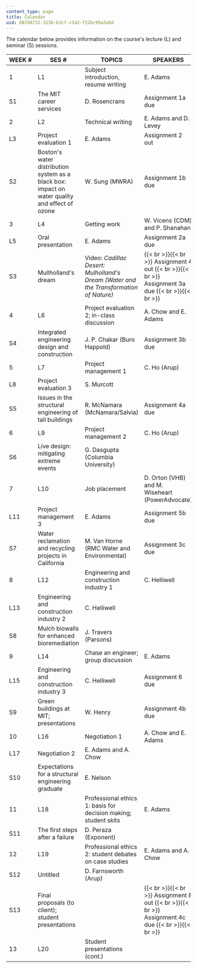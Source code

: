 ```yaml
---
content_type: page
title: Calendar
uid: 687d8732-3238-b3cf-c542-f22bc99a2a6d
---
```


The calendar below provides information on the course's lecture (L) and seminar (S) sessions.

| WEEK # | SES # | TOPICS | SPEAKERS | KEY DATES |
| --- | --- | --- | --- | --- |
| 1 | L1 | Subject introduction, resume writing | E. Adams | Assignment 1 out |
| S1 | The MIT career services | D. Rosencrans | Assignment 1a due |
| 2 | L2 | Technical writing | E. Adams and D. Levey | &nbsp; |
| L3 | Project evaluation 1 | E. Adams | Assignment 2 out |
| S2 | Boston's water distribution system as a black box: impact on water quality and effect of ozone | W. Sung (MWRA) | Assignment 1b due |
| 3 | L4 | Getting work | W. Vicens (CDM) and P. Shanahan | Assignment 3 out |
| L5 | Oral presentation | E. Adams | Assignment 2a due |
| S3 | Mullholland's dream | Video: _Cadillac Desert: Mulholland's Dream (Water and the Transformation of Nature)_ |  {{< br >}}{{< br >}} Assignment 4 out {{< br >}}{{< br >}} Assignment 3a due {{< br >}}{{< br >}}  |
| 4 | L6 | Project evaluation 2; in-class discussion | A. Chow and E. Adams | Assignment 2b due |
| S4 | Integrated engineering design and construction | J. P. Chakar (Buro Happold) | Assignment 3b due |
| 5 | L7 | Project management 1 | C. Ho (Arup) | Assignment 5 out |
| L8 | Project evaluation 3 | S. Murcott | &nbsp; |
| S5 | Issues in the structural engineering of tall buildings | R. McNamara (McNamara/Salvia) | Assignment 4a due |
| 6 | L9 | Project management 2 | C. Ho (Arup) | Assignment 5a due |
| S6 | Live design: mitigating extreme events | G. Dasgupta (Columbia University) | &nbsp; |
| 7 | L10 | Job placement | D. Orton (VHB) and M. Wiseheart (PowerAdvocate) | &nbsp; |
| L11 | Project management 3 | E. Adams | Assignment 5b due |
| S7 | Water reclamation and recycling projects in California | M. Van Horne (RMC Water and Environmental) | Assignment 3c due |
| 8 | L12 | Engineering and construction industry 1 | C. Helliwell | Assignment 6 out |
| L13 | Engineering and construction industry 2 | C. Helliwell | &nbsp; |
| S8 | Mulch biowalls for enhanced bioremediation | J. Travers (Parsons) | &nbsp; |
| 9 | L14 | Chase an engineer; group discussion | E. Adams | Assignment 3d due |
| L15 | Engineering and construction industry 3 | C. Helliwell | Assignment 6 due |
| S9 | Green buildings at MIT; presentations | W. Henry | Assignment 4b due |
| 10 | L16 | Negotiation 1 | A. Chow and E. Adams | &nbsp; |
| L17 | Negotiation 2 | E. Adams and A. Chow | &nbsp; |
| S10 | Expectations for a structural engineering graduate | E. Nelson | &nbsp; |
| 11 | L18 | Professional ethics 1: basis for decision making; student skits | E. Adams | Assignment 7 out |
| S11 | The first steps after a failure | D. Peraza (Exponent) | &nbsp; |
| 12 | L19 | Professional ethics 2: student debates on case studies | E. Adams and A. Chow | Assignment 7 due |
| S12 | Untitled | D. Farnsworth (Arup) | &nbsp; |
| S13 | Final proposals (to client); student presentations | &nbsp; |  {{< br >}}{{< br >}} Assignment 8 out {{< br >}}{{< br >}} Assignment 4c due {{< br >}}{{< br >}}  |
| 13 | L20 | Student presentations (cont.) | &nbsp; | Assignment 8 due